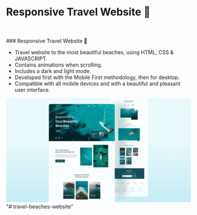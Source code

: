 # Responsive Travel Website 🌊
</br>
</br>
###  Responsive Travel Website 🌊

- Travel website to the most beautiful beaches, using HTML, CSS & JAVASCRIPT.
- Contains animations when scrolling.
- Includes a dark and light mode.
- Developed first with the Mobile First methodology, then for desktop.
- Compatible with all mobile devices and with a beautiful and pleasant user interface.


![travel-website](/preview.png)
"# travel-beaches-website" 
